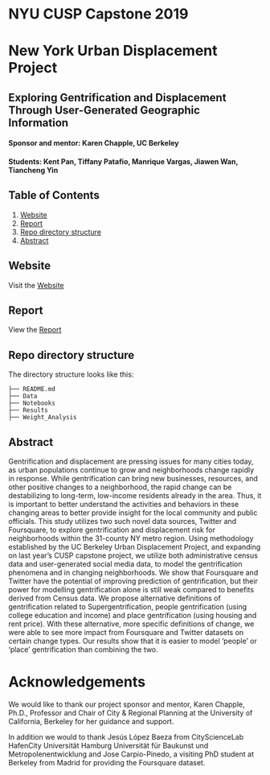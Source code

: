 # NYU CUSP Capstone 2019
# New York Urban Displacement Project

## Exploring Gentrification and Displacement Through User-Generated Geographic Information

#### Sponsor and mentor: Karen Chapple, UC Berkeley
#### Students: Kent Pan, Tiffany Patafio, Manrique Vargas, Jiawen Wan, Tiancheng Yin

## Table of Contents

1. [Website](README.md#Website)
1. [Report](README.md#Report)
1. [Repo directory structure](README.md#Repo-directory-structure)
1. [Abstract](README.md#Abstract)


## Website
Visit the [Website](https://ace-gabriel.github.io/twitter_gentrification/)

## Report
View the [Report](https://ace-gabriel.github.io/twitter_gentrification/demo/1.pdf)

## Repo directory structure

The directory structure looks like this:

    ├── README.md
    ├── Data
    ├── Notebooks
    ├── Results	
    ├── Weight_Analysis
        
        
## Abstract

Gentrification and displacement are pressing issues for many cities today, as urban populations continue to grow and neighborhoods change rapidly in response. While gentrification can bring new businesses, resources, and other positive changes to a neighborhood, the rapid change can be destabilizing to long-term, low-income residents already in the area. Thus, it is important to better understand the activities and behaviors in these changing areas to better provide insight for the local community and public officials. This study utilizes two such novel data sources, Twitter and Foursquare, to explore gentrification and displacement risk for neighborhoods within the 31-county NY metro region. Using methodology established by the UC Berkeley Urban Displacement Project, and expanding on last year’s CUSP capstone project, we utilize both administrative census data and user-generated social media data, to model the gentrification phenomena and in changing neighborhoods. We show that Foursquare and Twitter have the potential of improving prediction of gentrification, but their power for modelling gentrification alone is still weak compared to benefits derived from Census data. We propose alternative definitions of gentrification related to Supergentrification, people gentrification (using college education and income) and place gentrification (using housing and rent price). With these alternative, more specific definitions of change, we were able to see more impact from Foursquare and Twitter datasets on certain change types. Our results show that it is easier to model ‘people’ or ‘place’ gentrification than combining the two. 

# Acknowledgements

We would like to thank our project sponsor and mentor, Karen Chapple, Ph.D., Professor and Chair of City & Regional Planning at the University of California, Berkeley for her guidance and support.

In addition we would to thank Jesús López Baeza from CityScienceLab HafenCity Universität Hamburg Universität für Baukunst und Metropolenentwicklung and Jose Carpio-Pinedo, a visiting PhD student at Berkeley from Madrid for providing the Foursquare dataset.
